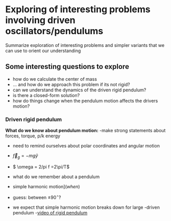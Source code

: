 # Exploring of interesting problems involving driven oscillators/pendulums
Summarize exploration of interesting problems and simpler variants that we can use to orient our understanding

## Some interesting questions to explore
- how do we calculate the center of mass
 - ... and how do we approach this problem if its not rigid?
- can we understand the dynamics of the driven rigid pendulum?
 - is there a closed-form solution?
- how do things change when the pendulum motion affects the drivers motion?

### Driven rigid pendulum
**What do we know about pendulum motion:**
-make strong statements about forces, torque, p/k energy
 - need to remind ourselves about polar coordinates and angular motion
 - $\vec{f}_g = -mg\hat{y}$
 - $ \omega = 2/pi f =2\pi/T$

- what do we remember about a pendulum
 - simple harmonic motion](_when_)
  - guess: between $\pm 90^{\circ}$?
 - we expect that simple harmonic motion breaks down for large
-driven pendulum
 -[video of rigid pendulum]()
